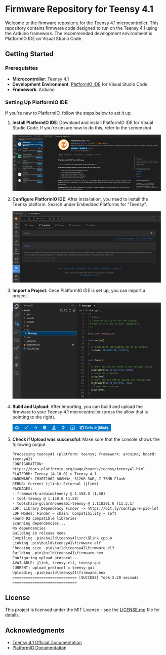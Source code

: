 # Firmware Repository for Teensy 4.1

Welcome to the firmware repository for the Teensy 4.1 microcontroller. This repository contains firmware code designed to run on the Teensy 4.1 using the Arduino framework. The recommended development environment is PlatformIO IDE on Visual Studio Code.

## Getting Started

### Prerequisites

- **Microcontroller**: Teensy 4.1
- **Development Environment**: [PlatformIO IDE](https://platformio.org/platformio-ide) for Visual Studio Code
- **Framework**: Arduino

### Setting Up PlatformIO IDE

If you're new to PlatformIO, follow the steps below to set it up:

1. **Install PlatformIO IDE**: Download and install PlatformIO IDE for Visual Studio Code. If you're unsure how to do this, refer to the screenshot.
   
   ![PlatformIO Installation Step 1](/doc/00_PlatformIO.PNG)

2. **Configure PlatformIO IDE**: After installation, you need to install the Teensy platform. Search under Embedded Platforms for "Teensy".

   ![PlatformIO Configuration Step 2](/doc/01_PlatformIO.PNG)

3. **Import a Project**: Once PlatformIO IDE is set up, you can import a project.

   ![PlatformIO Project Import Step 3](/doc/02_PlatformIO.PNG)

4. **Build and Upload**: After importing, you can build and upload the firmware to your Teensy 4.1 microcontroller (press the allow that is pointing to the right).

   ![PlatformIO Build and Upload Step 4](/doc/03_PlatformIO.PNG)

5. **Check if Upload was successful**:  Make sure that the console shows the following output.
    ```
    Processing teensy41 (platform: teensy; framework: arduino; board: teensy41)
    CONFIGURATION: https://docs.platformio.org/page/boards/teensy/teensy41.html
    PLATFORM: Teensy (4.18.0) > Teensy 4.1
    HARDWARE: IMXRT1062 600MHz, 512KB RAM, 7.75MB Flash
    DEBUG: Current (jlink) External (jlink)
    PACKAGES:
    - framework-arduinoteensy @ 1.158.0 (1.58)
    - tool-teensy @ 1.158.0 (1.58)
    - toolchain-gccarmnoneeabi-teensy @ 1.110301.0 (11.3.1)
    LDF: Library Dependency Finder -> https://bit.ly/configure-pio-ldf
    LDF Modes: Finder ~ chain, Compatibility ~ soft
    Found 92 compatible libraries
    Scanning dependencies...
    No dependencies
    Building in release mode
    Compiling .pio\build\teensy41\src\Blink.cpp.o
    Linking .pio\build\teensy41\firmware.elf
    Checking size .pio\build\teensy41\firmware.elf
    Building .pio\build\teensy41\firmware.hex
    Configuring upload protocol...
    AVAILABLE: jlink, teensy-cli, teensy-gui
    CURRENT: upload_protocol = teensy-gui
    Uploading .pio\build\teensy41\firmware.hex
    ============================= [SUCCESS] Took 2.29 seconds =============================
    ```

## License

This project is licensed under the MIT License - see the [LICENSE.md](LICENSE.md) file for details.

## Acknowledgments

- [Teensy 4.1 Official Documentation](https://www.pjrc.com/store/teensy41.html)
- [PlatformIO Documentation](https://docs.platformio.org/en/latest/)

